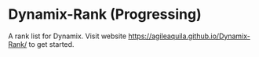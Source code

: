 # Dynamix-Rank (Progressing)
 A rank list for Dynamix.
 Visit website https://agileaquila.github.io/Dynamix-Rank/ to get started.
